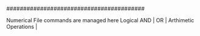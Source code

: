 #########################################

Numerical File commands are managed here
Logical AND | OR | Arthimetic Operations | 
